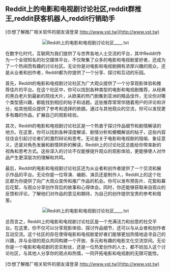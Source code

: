 ## **Reddit上的电影和电视剧讨论社区,reddit群推王,reddit获客机器人,reddit行销助手**

[😍想了解推广相关软件的朋友请登录 http://www.vst.tw](http://www.vst.tw)

 <center><img src="https://vst.tw/MP4/tuiguang/png/1.png" alt="Reddit上的电影和电视剧讨论社区____.txt"></center>

在数字化时代，互联网为我们提供了与世界各地人士交流的平台，其中Reddit作为一个全球知名的社交媒体平台，不仅聚集了众多的电影和电视剧爱好者，还成为了一个热闹而有趣的讨论社区。无论你是对电影和电视剧拥有浓厚兴趣的观众，还是从业者和创作者，Reddit都为你提供了一个分享、探讨和互动的乐园。

首先，Reddit的电影和电视剧讨论社区为广大观众提供了一个分享观影体验和推荐佳片的平台。在这个社区中，你可以找到各种类型的电影和电视剧推荐，从经典的黑白老片到最新的院线大片，从欧美的热门剧集到亚洲的精品佳作，无论你对哪个类型感兴趣，都能找到相应的帖子和话题。这些推荐常常伴随着用户的评论和评分，给其他观众提供了参考和选择的依据。通过与其他观众的交流，你可以发现更多有趣的作品，扩展自己的观影经验。

其次，Reddit的电影和电视剧讨论社区是一个热衷于探讨作品细节和剧情解读的地方。在这里，你可以找到各种深度解读、剧情分析和梗概解说的帖子，这些内容往往会引起讨论者们的激烈辩论和思考。无论是关于电影和电视剧的隐喻、象征意义，还是对角色发展和剧情转折的解读，Reddit上的讨论社区总能给你带来新的视角和思考方式。这些深入的讨论不仅能够提升观众的观影体验，更能够使人对作品产生更深层次的理解和共鸣。

最后，Reddit的电影和电视剧讨论社区还为从业者和创作者提供了一个交流和展示作品的平台。无论你是一位导演、编剧、演员还是制作人，Reddit上的这个社区都为你提供了向广大观众宣传和推广作品的机会。你可以发布预告片、花絮和幕后花絮，与观众分享创作背后的故事和心得体会。同时，你还能够获取来自观众的反馈和评论，了解他们对作品的意见和期待，为自己的创作提供宝贵的参考和借鉴。

 <center><img src="https://vst.tw/MP4/tuiguang/png/2.png" alt="Reddit上的电影和电视剧讨论社区____.txt"></center>

总而言之，Reddit上的电影和电视剧讨论社区是一个充满活力和创意的社交平台。在这里，你不仅可以分享观影体验、探讨作品细节，还可以与从业者和创作者互动交流。这个社区的存在使得电影和电视剧爱好者们能够更加热情地追寻自己的兴趣，并与全球的观众共同构建一个开放、多元和有趣的电影文化交流空间。无论你是一个电影和电视剧的忠实粉丝，还是一位热爱创作的人士，都不妨加入这个讨论社区，与其他人分享你的观点和热情，一同开拓电影和电视剧的无限可能性。

[😍想了解推广相关软件的朋友请登录 http://www.vst.tw](http://www.vst.tw)



